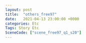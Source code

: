 ```yaml
---
layout: post
title:  "others_free97"
date:   2021-04-13 23:00:00 +0000
categories: Etc
Tags: Story Etc
SceneCode: ["scene_free97_q1_s20"]
---
```

